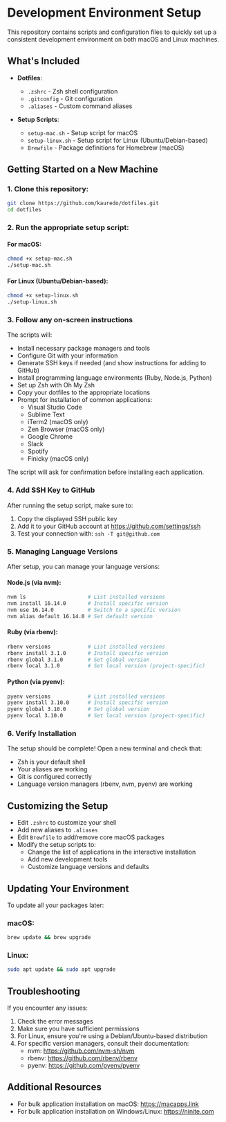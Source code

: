 # Development Environment Setup

This repository contains scripts and configuration files to quickly set up a consistent development environment on both macOS and Linux machines.

## What's Included

- **Dotfiles**:

  - `.zshrc` - Zsh shell configuration
  - `.gitconfig` - Git configuration
  - `.aliases` - Custom command aliases

- **Setup Scripts**:
  - `setup-mac.sh` - Setup script for macOS
  - `setup-linux.sh` - Setup script for Linux (Ubuntu/Debian-based)
  - `Brewfile` - Package definitions for Homebrew (macOS)

## Getting Started on a New Machine

### 1. Clone this repository:

```bash
git clone https://github.com/kauredo/dotfiles.git
cd dotfiles
```

### 2. Run the appropriate setup script:

#### For macOS:

```bash
chmod +x setup-mac.sh
./setup-mac.sh
```

#### For Linux (Ubuntu/Debian-based):

```bash
chmod +x setup-linux.sh
./setup-linux.sh
```

### 3. Follow any on-screen instructions

The scripts will:

- Install necessary package managers and tools
- Configure Git with your information
- Generate SSH keys if needed (and show instructions for adding to GitHub)
- Install programming language environments (Ruby, Node.js, Python)
- Set up Zsh with Oh My Zsh
- Copy your dotfiles to the appropriate locations
- Prompt for installation of common applications:
  - Visual Studio Code
  - Sublime Text
  - iTerm2 (macOS only)
  - Zen Browser (macOS only)
  - Google Chrome
  - Slack
  - Spotify
  - Finicky (macOS only)

The script will ask for confirmation before installing each application.

### 4. Add SSH Key to GitHub

After running the setup script, make sure to:

1. Copy the displayed SSH public key
2. Add it to your GitHub account at https://github.com/settings/ssh
3. Test your connection with: `ssh -T git@github.com`

### 5. Managing Language Versions

After setup, you can manage your language versions:

#### Node.js (via nvm):

```bash
nvm ls                    # List installed versions
nvm install 16.14.0       # Install specific version
nvm use 16.14.0           # Switch to a specific version
nvm alias default 16.14.0 # Set default version
```

#### Ruby (via rbenv):

```bash
rbenv versions            # List installed versions
rbenv install 3.1.0       # Install specific version
rbenv global 3.1.0        # Set global version
rbenv local 3.1.0         # Set local version (project-specific)
```

#### Python (via pyenv):

```bash
pyenv versions            # List installed versions
pyenv install 3.10.0      # Install specific version
pyenv global 3.10.0       # Set global version
pyenv local 3.10.0        # Set local version (project-specific)
```

### 6. Verify Installation

The setup should be complete! Open a new terminal and check that:

- Zsh is your default shell
- Your aliases are working
- Git is configured correctly
- Language version managers (rbenv, nvm, pyenv) are working

## Customizing the Setup

- Edit `.zshrc` to customize your shell
- Add new aliases to `.aliases`
- Edit `Brewfile` to add/remove core macOS packages
- Modify the setup scripts to:
  - Change the list of applications in the interactive installation
  - Add new development tools
  - Customize language versions and defaults

## Updating Your Environment

To update all your packages later:

### macOS:

```bash
brew update && brew upgrade
```

### Linux:

```bash
sudo apt update && sudo apt upgrade
```

## Troubleshooting

If you encounter any issues:

1. Check the error messages
2. Make sure you have sufficient permissions
3. For Linux, ensure you're using a Debian/Ubuntu-based distribution
4. For specific version managers, consult their documentation:
   - nvm: https://github.com/nvm-sh/nvm
   - rbenv: https://github.com/rbenv/rbenv
   - pyenv: https://github.com/pyenv/pyenv

## Additional Resources

- For bulk application installation on macOS: https://macapps.link
- For bulk application installation on Windows/Linux: https://ninite.com
